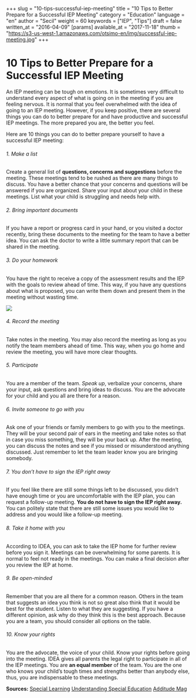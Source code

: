+++
slug = "10-tips-successful-iep-meeting"
title = "10 Tips to Better Prepare for a Successful IEP Meeting"
category = "Education"
language = "en"
author = "Secil"
weight = 60
keywords = ["IEP", "Tips"]
draft = false
written_at = "2016-04-09"
[params]
available_at = "2017-11-18"
thumb = "https://s3-us-west-1.amazonaws.com/otsimo-en/img/successful-iep-meeting.jpg"
+++


# 10 Tips to Better Prepare for a Successful IEP Meeting

An IEP meeting can be tough on emotions. It is sometimes very difficult to understand every aspect of what is going on in the meeting if you are feeling nervous. It is normal that you feel overwhelmed with the idea of going to an IEP meeting. However, if you keep positive, there are several things you can do to better prepare for and have productive and successful IEP meetings. The more prepared you are, the better you feel.

Here are 10 things you can do to better prepare yourself to have a successful IEP meeting:

###### 1\. Make a list

Create a general list of **questions, concerns and suggestions** before the meeting. These meetings tend to be rushed as there are many things to discuss. You have a better chance that your concerns and questions will be answered if you are organized. Share your input about your child in these meetings. List what your child is struggling and needs help with.

###### 2\. Bring important documents

If you have a report or progress card in your hand, or you visited a doctor recently, bring these documents to the meeting for the team to have a better idea. You can ask the doctor to write a little summary report that can be shared in the meeting.

###### 3\. Do your homework

You have the right to receive a copy of the assessment results and the IEP with the goals to review ahead of time. This way, if you have any questions about what is proposed, you can write them down and present them in the meeting without wasting time.

![](https://s3-us-west-1.amazonaws.com/otsimo-en/img/blog_ici/notebook_toys.jpg)

###### 4\. Record the meeting

Take notes in the meeting. You may also record the meeting as long as you notify the team members ahead of time. This way, when you go home and review the meeting, you will have more clear thoughts.

###### 5\. Participate

You are a member of the team. _Speak up_, verbalize your concerns, share your input, ask questions and bring ideas to discuss. You are the advocate for your child and you all are there for a reason.


###### 6\. Invite someone to go with you

Ask one of your friends or family members to go with you to the meetings. They will be your second pair of ears in the meeting and take notes so that in case you miss something, they will be your back up. After the meeting, you can discuss the notes and see if you missed or misunderstood anything discussed. Just remember to let the team leader know you are bringing somebody.

###### 7\. You don’t have to sign the IEP right away

If you feel like there are still some things left to be discussed, you didn’t have enough time or you are uncomfortable with the IEP plan, you can request a follow-up meeting. **You do not have to sign the IEP right away.** You can politely state that there are still some issues you would like to address and you would like a follow-up meeting.

###### 8\. Take it home with you

According to IDEA, you can ask to take the IEP home for further review before you sign it. Meetings can be overwhelming for some parents. It is normal to feel not ready in the meetings. You can make a final decision after you review the IEP at home.

###### 9\. Be open-minded

Remember that you are all there for a common reason. Others in the team that suggests an idea you think is not so great also think that it would be best for the student. Listen to what they are suggesting. If you have a different opinion, ask why do they think this is the best approach. Because you are a team, you should consider all options on the table.

###### 10\. Know your rights

You are the advocate, the voice of your child. Know your rights before going into the meeting. IDEA gives all parents the legal right to participate in all of the IEP meetings. You are **an equal member** of the team. You are the one who knows your child’s tough times and strengths better than anybody else, thus, you are indispensable to these meetings.

**Sources:** [Special Learning](https://www.special-learning.com/blog/article/21) [Understanding Special Education](http://www.understandingspecialeducation.com/IEP-tips.html) [Additude Mag](https://www.additudemag.com/12-tips-successful-iep-meeting/)
